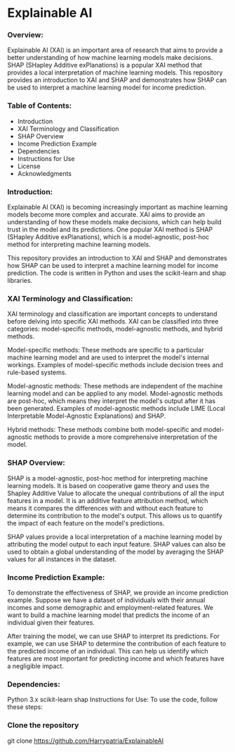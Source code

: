 # Explainable AI

### Overview:
Explainable AI (XAI) is an important area of research that aims to provide a better understanding of how machine learning models make decisions. SHAP (SHapley Additive exPlanations) is a popular XAI method that provides a local interpretation of machine learning models. This repository provides an introduction to XAI and SHAP and demonstrates how SHAP can be used to interpret a machine learning model for income prediction.

### Table of Contents:

- Introduction
- XAI Terminology and Classification
- SHAP Overview
- Income Prediction Example
- Dependencies
- Instructions for Use
- License
- Acknowledgments

### Introduction:
Explainable AI (XAI) is becoming increasingly important as machine learning models become more complex and accurate. XAI aims to provide an understanding of how these models make decisions, which can help build trust in the model and its predictions. One popular XAI method is SHAP (SHapley Additive exPlanations), which is a model-agnostic, post-hoc method for interpreting machine learning models.

This repository provides an introduction to XAI and SHAP and demonstrates how SHAP can be used to interpret a machine learning model for income prediction. The code is written in Python and uses the scikit-learn and shap libraries.

### XAI Terminology and Classification:
XAI terminology and classification are important concepts to understand before delving into specific XAI methods. XAI can be classified into three categories: model-specific methods, model-agnostic methods, and hybrid methods.

Model-specific methods: These methods are specific to a particular machine learning model and are used to interpret the model's internal workings. Examples of model-specific methods include decision trees and rule-based systems.

Model-agnostic methods: These methods are independent of the machine learning model and can be applied to any model. Model-agnostic methods are post-hoc, which means they interpret the model's output after it has been generated. Examples of model-agnostic methods include LIME (Local Interpretable Model-Agnostic Explanations) and SHAP.

Hybrid methods: These methods combine both model-specific and model-agnostic methods to provide a more comprehensive interpretation of the model.

### SHAP Overview:
SHAP is a model-agnostic, post-hoc method for interpreting machine learning models. It is based on cooperative game theory and uses the Shapley Additive Value to allocate the unequal contributions of all the input features in a model. It is an additive feature attribution method, which means it compares the differences with and without each feature to determine its contribution to the model's output. This allows us to quantify the impact of each feature on the model's predictions.

SHAP values provide a local interpretation of a machine learning model by attributing the model output to each input feature. SHAP values can also be used to obtain a global understanding of the model by averaging the SHAP values for all instances in the dataset.

### Income Prediction Example:
To demonstrate the effectiveness of SHAP, we provide an income prediction example. Suppose we have a dataset of individuals with their annual incomes and some demographic and employment-related features. We want to build a machine learning model that predicts the income of an individual given their features.

After training the model, we can use SHAP to interpret its predictions. For example, we can use SHAP to determine the contribution of each feature to the predicted income of an individual. This can help us identify which features are most important for predicting income and which features have a negligible impact.

### Dependencies:

Python 3.x
scikit-learn
shap
Instructions for Use:
To use the code, follow these steps:

### Clone the repository
git clone https://github.com/Harrypatria/ExplainableAI
